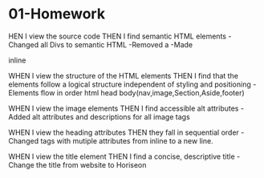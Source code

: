 # 01-Homework

HEN I view the source code
THEN I find semantic HTML elements
-Changed all Divs to semantic HTML
-Removed a </img>
-Made <p> inline

WHEN I view the structure of the HTML elements
THEN I find that the elements follow a logical structure independent of styling and positioning
-Elements flow in order html head body(nav,image,Section,Aside,footer)

WHEN I view the image elements
THEN I find accessible alt attributes
-Added alt attributes and descriptions for all image tags

WHEN I view the heading attributes
THEN they fall in sequential order
-Changed tags with mutiple attributes from inline to a new line.

WHEN I view the title element
THEN I find a concise, descriptive title
-Change the title from website to Horiseon
